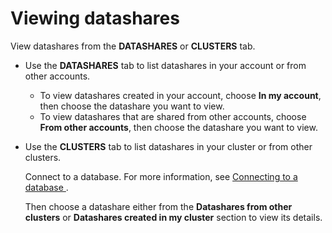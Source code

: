 # Viewing datashares<a name="view-datashare-console"></a>

View datashares from the **DATASHARES** or **CLUSTERS** tab\.
+ Use the **DATASHARES** tab to list datashares in your account or from other accounts\.
  + To view datashares created in your account, choose **In my account**, then choose the datashare you want to view\.
  + To view datashares that are shared from other accounts, choose **From other accounts**, then choose the datashare you want to view\.
+ Use the **CLUSTERS** tab to list datashares in your cluster or from other clusters\.

  Connect to a database\. For more information, see [Connecting to a database ](connect-database-console.md)\.

  Then choose a datashare either from the **Datashares from other clusters** or **Datashares created in my cluster** section to view its details\.